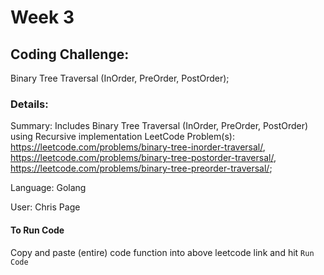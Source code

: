 # Week 3

## Coding Challenge: 
Binary Tree Traversal (InOrder, PreOrder, PostOrder); 
### Details:
Summary: Includes Binary Tree Traversal (InOrder, PreOrder, PostOrder) using Recursive implementation
LeetCode Problem(s): https://leetcode.com/problems/binary-tree-inorder-traversal/, https://leetcode.com/problems/binary-tree-postorder-traversal/, https://leetcode.com/problems/binary-tree-preorder-traversal/;

Language: Golang

User: Chris Page

#### To Run Code
Copy and paste (entire) code function into above leetcode link and hit `Run Code`

